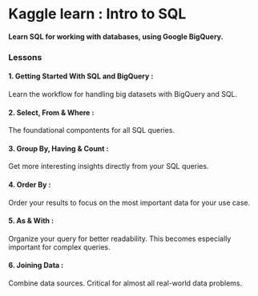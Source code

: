# **Kaggle learn : Intro to SQL**
#### Learn SQL for working with databases, using Google BigQuery.

### Lessons

#### 1. Getting Started With SQL and BigQuery :
   Learn the workflow for handling big datasets with BigQuery and SQL.
   
#### 2. Select, From & Where :
   The foundational compontents for all SQL queries.
   
#### 3. Group By, Having & Count :
   Get more interesting insights directly from your SQL queries.

#### 4. Order By :
   Order your results to focus on the most important data for your use case.
  
#### 5. As & With :
   Organize your query for better readability. This becomes especially important for complex queries.

#### 6. Joining Data :
   Combine data sources. Critical for almost all real-world data problems.





